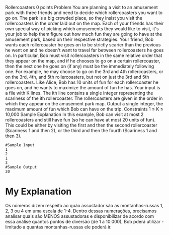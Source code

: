 Rollercoasters
0 points
Problem
You are planning a visit to an amusement park with three friends and need to decide which rollercoasters you want to go on. The park is a big crowded place, so they insist you visit the rollercoasters in the order laid out on the map.
Each of your friends has their own special way of picking which amusements they would like to visit, it's your job to help them figure out how much fun they are going to have at the amusement park, based on their respective strategies.
Your friend, Bob wants each rollercoaster he goes on to be strictly scarier than the previous he went on and he doesn't want to travel far between rollercoasters he goes on.
In particular, Bob must visit rollercoasters in the same relative order that they appear on the map, and if he chooses to go on a certain rollercoaster, then the next one he goes on (if any) must be the immediately following one. For example, he may choose to go on the 3rd and 4th rollercoasters, or on the 3rd, 4th, and 5th rollercoasters, but not on just the 3rd and 5th rollercoasters.
Like Alice, Bob has 10 units of fun for each rollercoaster he goes on, and he wants to maximize the amount of fun he has.
Your input is a file with K lines. The ith line contains a single integer representing the scariness of the ith rollercoaster. The rollercoasters are given in the order in which they appear on the amusement park map.
Output a single integer, the maximum amount of fun which Bob can have on the trip.
Constraints
1 ≤ K ≤ 10,000
Sample Explanation
In this example, Bob can visit at most 2 rollercoasters and still have fun (so he can have at most 20 units of fun). This could be either by visiting the first and then the second rollercoaster (Scariness 1 and then 2), or the third and then the fourth (Scariness 1 and then 3).
```
#Sample Input
1
2
1
3
#Sample Output
20
```
<h1> My Explanation </h1>
<p> Os números dizem respeito ao quão assustador são as montanhas-russas 1, 2, 3 ou 4 em uma escala de 1-4. Dentro dessas numerações, precisamos analisar quais são MENOS assustadoras e disponibilizar de acordo com essa análise quantos pontos de diversão (de 1 a 10.000), Bob pderá utilizar - limitado a quantas montanhas-russas ele poderá ir.</p>
